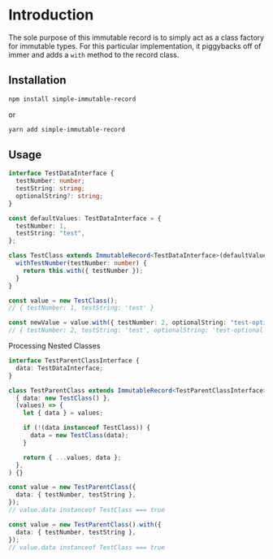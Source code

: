 # Introduction

The sole purpose of this immutable record is to simply act as a class factory for immutable types. For this particular implementation, it piggybacks off of immer and adds a `with` method to the record class.

## Installation

```bash
npm install simple-immutable-record
```

or

```bash
yarn add simple-immutable-record
```

## Usage

```typescript
interface TestDataInterface {
  testNumber: number;
  testString: string;
  optionalString?: string;
}

const defaultValues: TestDataInterface = {
  testNumber: 1,
  testString: "test",
};

class TestClass extends ImmutableRecord<TestDataInterface>(defaultValues) {
  withTestNumber(testNumber: number) {
    return this.with({ testNumber });
  }
}

const value = new TestClass();
// { testNumber: 1, testString: 'test' }

const newValue = value.with({ testNumber: 2, optionalString: "test-optional" });
// { testNumber: 2, testString: 'test', optionalString: 'test-optional' }
```

Processing Nested Classes

```typescript
interface TestParentClassInterface {
  data: TestDataInterface;
}

class TestParentClass extends ImmutableRecord<TestParentClassInterface>(
  { data: new TestClass() },
  (values) => {
    let { data } = values;

    if (!(data instanceof TestClass)) {
      data = new TestClass(data);
    }

    return { ...values, data };
  },
) {}

const value = new TestParentClass({
  data: { testNumber, testString },
});
// value.data instanceof TestClass === true

const value = new TestParentClass().with({
  data: { testNumber, testString },
});
// value.data instanceof TestClass === true
```
